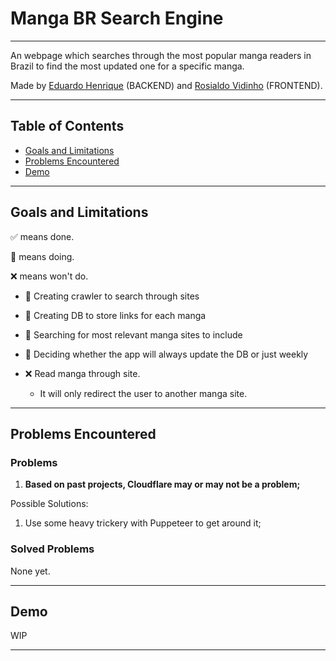 # Manga BR Search Engine

---

An webpage which searches through the most popular manga readers in Brazil to find the most updated one for a specific manga.

Made by [Eduardo Henrique](https://github.com/ed-henrique) (BACKEND) and [Rosialdo Vidinho](https://github.com/Rosialdo) (FRONTEND).

---

## Table of Contents

- [Goals and Limitations](#goals-and-limitations)
- [Problems Encountered](#problems-encountered)
- [Demo](#demo)

---

## Goals and Limitations

✅ means done.

🚧 means doing.

❌ means won't do.

- 🚧 Creating crawler to search through sites
- 🚧 Creating DB to store links for each manga
- 🚧 Searching for most relevant manga sites to include
- 🚧 Deciding whether the app will always update the DB or just weekly

- ❌ Read manga through site.
  - It will only redirect the user to another manga site.

---

## Problems Encountered

### Problems

1. **Based on past projects, Cloudflare may or may not be a problem;**

Possible Solutions:

1. Use some heavy trickery with Puppeteer to get around it;

### Solved Problems

None yet.

---

## Demo

WIP

---

